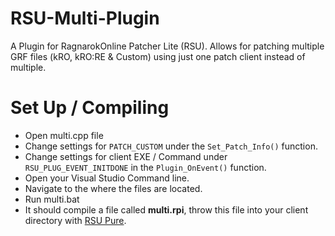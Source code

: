 # RSU-Multi-Plugin #

A Plugin for RagnarokOnline Patcher Lite (RSU). Allows for patching multiple GRF files (kRO, kRO:RE & Custom) using just one patch client instead of multiple.


# Set Up / Compiling #
- Open multi.cpp file
- Change settings for `PATCH_CUSTOM` under the `Set_Patch_Info()` function.
- Change settings for client EXE / Command under `RSU_PLUG_EVENT_INITDONE` in the `Plugin_OnEvent()` function.
- Open your Visual Studio Command line.
- Navigate to the where the files are located.
- Run multi.bat
- It should compile a file called **multi.rpi**, throw this file into your client directory with [RSU Pure](http://nn.nachtwolke.com/dev/rel/rsu/2012-04-15rsu-full.zip).
